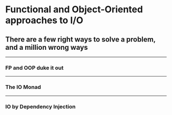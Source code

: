 # Functional and Object-Oriented approaches to I/O

## There are a few right ways to solve a problem, and a million wrong ways

---

### FP and OOP duke it out

---

### The IO Monad

---

### IO by Dependency Injection

<disqus>